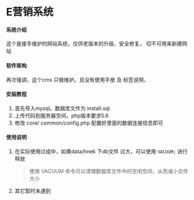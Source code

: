 # E营销系统

#### 系统介绍
这个是接手维护的网站系统，仅供老版本的升级、安全修复。
切不可用来新建网站

#### 软件架构
再次强调，这个cms 只做维护。且没有使用手册 及 标签说明，


#### 安装教程

1.  首先导入mysql。数据库文件为  install.sql
2.  上传代码到服务器空间，php版本要求5.6
3.  修改 core/ common/config.php  配置好里面的数据连接信息即可

#### 使用说明

1.  在实际使用过成中，如果data/hnek 下db文件 过大，可以使用 `VACUUM;` 进行释放
    > 使用 VACUUM 命令可以清理数据库文件中的空闲空间，从而减小文件大小
2.  其它暂时未遇到




